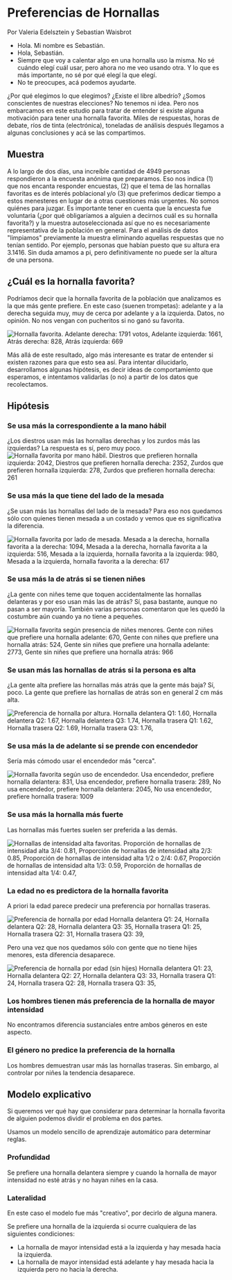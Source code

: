 # Preferencias de Hornallas

Por Valeria Edelsztein y Sebastian Waisbrot

- Hola. Mi nombre es Sebastián.
- Hola, Sebastián.
- Siempre que voy a calentar algo en una hornalla uso la misma. No sé cuándo
elegí cuál usar, pero ahora no me veo usando otra. Y lo que es más importante, no
sé por qué elegí la que elegí.
- No te preocupes, acá podemos ayudarte.

¿Por qué elegimos lo que elegimos? ¿Existe el libre albedrío? ¿Somos conscientes de nuestras elecciones? No tenemos ni idea. Pero nos embarcamos en este estudio para tratar de entender si existe alguna motivación para tener una hornalla favorita. Miles de respuestas, horas de debate, ríos de tinta (electrónica), toneladas de análisis después llegamos a algunas conclusiones y acá se las compartimos.

## Muestra

A lo largo de dos días, una increíble cantidad de 4949 personas respondieron a la encuesta anónima que preparamos. Eso nos indica (1) que nos encanta responder encuestas, (2) que el tema de las hornallas favoritas es de interés poblacional y/o (3) que preferimos dedicar tiempo a estos menesteres en lugar de a otras cuestiones más urgentes. No somos quiénes para juzgar.
Es importante tener en cuenta que la encuesta fue voluntaria (¿por qué obligaríamos a alguien a decirnos cuál es su hornalla favorita?) y la muestra autoseleccionada así que no es necesariamente representativa de la población en general.
Para el análisis de datos "limpiamos" previamente la muestra eliminando aquellas respuestas que no tenían sentido. Por ejemplo, personas que habían puesto que su altura era 3.1416. Sin duda amamos a pi, pero definitivamente no puede ser la altura de una persona.

## ¿Cuál es la hornalla favorita?

Podríamos decir que la hornalla favorita de la población que analizamos es la que más gente prefiere.
En este caso (suenen trompetas): adelante y a la derecha seguida muy, muy de cerca por adelante y a la izquierda.
Datos, no opinión. No nos vengan con pucheritos si no ganó su favorita.

![Hornalla favorita. Adelante derecha: 1791 votos, Adelante izquierda: 1661,
Atrás derecha: 828, Atrás izquierda: 669](hornallas.png)

Más allá de este resultado, algo más interesante es tratar de entender si existen razones para que esto sea así. 
Para intentar dilucidarlo, desarrollamos algunas hipótesis, es decir ideas de comportamiento que esperamos, e intentamos validarlas (o no) a partir de los datos que recolectamos. 

## Hipótesis

### Se usa más la correspondiente a la mano hábil

¿Los diestros usan más las hornallas derechas y los zurdos más las izquierdas?
La respuesta es sí, pero muy poco.
![
Hornalla favorita por mano hábil.
Diestros que prefieren hornalla izquierda: 2042,
Diestros que prefieren hornalla derecha: 2352,
Zurdos que prefieren hornalla izquierda: 278,
Zurdos que prefieren hornalla derecha: 261
](manohabil.png)

### Se usa más la que tiene del lado de la mesada

¿Se usan más las hornallas del lado de la mesada? Para eso nos quedamos sólo
con quienes tienen mesada a un costado y vemos que es significativa la
diferencia.

![
Hornalla favorita por lado de mesada.
Mesada a la derecha, hornalla favorita a la derecha: 1094,
Mesada a la derecha, hornalla favorita a la izquierda: 516,
Mesada a la izquierda, hornalla favorita a la izquierda: 980,
Mesada a la izquierda, hornalla favorita a la derecha: 617
](ladomesada.png)

### Se usa más la de atrás si se tienen niñes

¿La gente con niñes teme que toquen accidentalmente las hornallas delanteras
y por eso usan más las de atrás? Sí, pasa bastante, aunque no pasan a ser
mayoría. También varias personas comentaron que les quedó la costumbre aún
cuando ya no tiene a pequeñes.

![
Hornalla favorita según presencia de niñes menores.
Gente con niñes que prefiere una hornalla adelante: 670,
Gente con niñes que prefiere una hornalla atrás: 524,
Gente sin niñes que prefiere una hornalla adelante: 2773,
Gente sin niñes que prefiere una hornalla atrás: 966
](ninyes.png)

### Se usan más las hornallas de atrás si la persona es alta

¿La gente alta prefiere las hornallas más atrás que la gente más baja? Sí, poco.
La gente que prefiere las hornallas de atrás son en general 2 cm más alta.

![
Preferencia de hornalla por altura.
Hornalla delantera Q1: 1.60,
Hornalla delantera Q2: 1.67,
Hornalla delantera Q3: 1.74,
Hornalla trasera Q1: 1.62,
Hornalla trasera Q2: 1.69,
Hornalla trasera Q3: 1.76,
](altura.png)

### Se usa más la de adelante si se prende con encendedor

Sería más cómodo usar el encendedor más "cerca".

![
Hornalla favorita según uso de encendedor.
Usa encendedor, prefiere hornalla delantera: 831,
Usa encendedor, prefiere hornalla trasera: 289,
No usa encendedor, prefiere hornalla delantera: 2045,
No usa encendedor, prefiere hornalla trasera: 1009
](encendedor.png)

### Se usa más la hornalla más fuerte

Las hornallas más fuertes suelen ser preferida a las demás.

![
Hornallas de intensidad alta favoritas.
Proporción de hornallas de intensidad alta 3/4: 0.81,
Proporción de hornallas de intensidad alta 2/3: 0.85,
Proporción de hornallas de intensidad alta 1/2 o 2/4: 0.67,
Proporción de hornallas de intensidad alta 1/3: 0.59,
Proporción de hornallas de intensidad alta 1/4: 0.47,
](intensidad.png)

### La edad no es predictora de la hornalla favorita

A priori la edad parece predecir una preferencia por hornallas traseras.

![
Preferencia de hornalla por edad
Hornalla delantera Q1: 24,
Hornalla delantera Q2: 28,
Hornalla delantera Q3: 35,
Hornalla trasera Q1: 25,
Hornalla trasera Q2: 31,
Hornalla trasera Q3: 39,
](edad0.png)

Pero una vez que nos quedamos sólo con gente que no tiene hijes menores, esta
diferencia desaparece.

![
Preferencia de hornalla por edad (sin hijes)
Hornalla delantera Q1: 23,
Hornalla delantera Q2: 27,
Hornalla delantera Q3: 33,
Hornalla trasera Q1: 24,
Hornalla trasera Q2: 28,
Hornalla trasera Q3: 35,
](edad1.png)

### Los hombres tienen más preferencia de la hornalla de mayor intensidad

No encontramos diferencia sustanciales entre ambos géneros en este aspecto.

### El género no predice la preferencia de la hornalla

Los hombres demuestran usar más las hornallas traseras. Sin embargo, al
controlar por niñes la tendencia desaparece.

## Modelo explicativo

Si queremos ver qué hay que considerar para determinar la hornalla favorita de
alguien podemos dividir el problema en dos partes.

Usamos un modelo sencillo de aprendizaje automático para determinar reglas.

### Profundidad

Se prefiere una hornalla delantera siempre y cuando la hornalla de mayor
intensidad no esté atrás y no hayan niñes en la casa.

### Lateralidad

En este caso el modelo fue más "creativo", por decirlo de alguna manera.

Se prefiere una hornalla de la izquierda si ocurre cualquiera de las siguientes
condiciones:

* La hornalla de mayor intensidad está a la izquierda y hay mesada hacia la
izquierda.
* La hornalla de mayor intensidad está adelante y hay mesada hacia la izquierda
pero no hacia la derecha.
